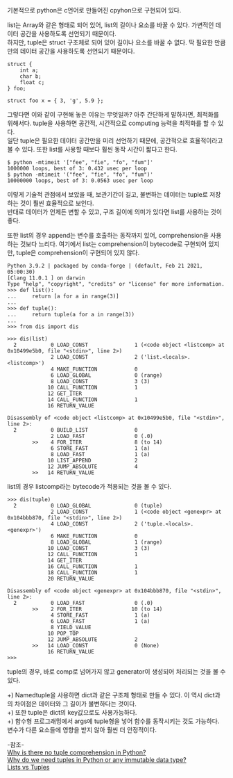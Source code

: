 기본적으로 python은 c언어로 만들어진 cpyhon으로 구현되어 있다.  

list는 Array와 같은 형태로 되어 있어, list의 길이나 요소를 바꿀 수 있다. 가변적인 데이터 공간을 사용하도록 선언되기 때문이다.  
하지만, tuple은 struct 구조체로 되어 있어 길이나 요소를 바꿀 수 없다. 딱 필요한 만큼만의 데이터 공간을 사용하도록 선언되기 때문이다.

```
struct {
    int a;
    char b;
    float c;
} foo;

struct foo x = { 3, 'g', 5.9 };
```

그렇다면 이와 같이 구현해 놓은 이유는 무엇일까? 아주 간단하게 말하자면, 최적화를 위해서다. tuple을 사용하면 공간적, 시간적으로 computing 능력을 최적화를 할 수 있다.  
일단 tuple은 필요한 데이터 공간만을 미리 선언하기 때문에, 공간적으로 효율적이라고 볼 수 있다. 또한 list를 사용할 때보다 훨씬 동작 시간이 짧다고 한다.

```
$ python -mtimeit '["fee", "fie", "fo", "fum"]'
1000000 loops, best of 3: 0.432 usec per loop 
$ python -mtimeit '("fee", "fie", "fo", "fum")'
10000000 loops, best of 3: 0.0563 usec per loop
```
 
이렇게 기술적 관점에서 보았을 때, 보관기간이 길고, 불변하는 데이터는 tuple로 저장하는 것이 훨씬 효율적으로 보인다.   
반대로 데이터가 언제든 변할 수 있고, 구조 길이에 의미가 있다면 list를 사용하는 것이 좋다.   

또한 list의 경우 append는 변수를 호출하는 동작까지 있어, comprehension을 사용하는 것보다 느리다.
여기에서 list는 comprehension이 bytecode로 구현되어 있지만, tuple은 comprehension이 구현되어 있지 않다.
```
Python 3.9.2 | packaged by conda-forge | (default, Feb 21 2021, 05:00:30) 
[Clang 11.0.1 ] on darwin
Type "help", "copyright", "credits" or "license" for more information.
>>> def list():
...     return [a for a in range(3)]
... 
>>> def tuple():
...     return tuple(a for a in range(3))
... 
>>> from dis import dis
```
```
>>> dis(list)
  2           0 LOAD_CONST               1 (<code object <listcomp> at 0x10499e5b0, file "<stdin>", line 2>)
              2 LOAD_CONST               2 ('list.<locals>.<listcomp>')
              4 MAKE_FUNCTION            0
              6 LOAD_GLOBAL              0 (range)
              8 LOAD_CONST               3 (3)
             10 CALL_FUNCTION            1
             12 GET_ITER
             14 CALL_FUNCTION            1
             16 RETURN_VALUE

Disassembly of <code object <listcomp> at 0x10499e5b0, file "<stdin>", line 2>:
  2           0 BUILD_LIST               0
              2 LOAD_FAST                0 (.0)
        >>    4 FOR_ITER                 8 (to 14)
              6 STORE_FAST               1 (a)
              8 LOAD_FAST                1 (a)
             10 LIST_APPEND              2
             12 JUMP_ABSOLUTE            4
        >>   14 RETURN_VALUE
```
list의 경우 listcomp라는 bytecode가 적용되는 것을 볼 수 있다.
```
>>> dis(tuple)
  2           0 LOAD_GLOBAL              0 (tuple)
              2 LOAD_CONST               1 (<code object <genexpr> at 0x104bbb870, file "<stdin>", line 2>)
              4 LOAD_CONST               2 ('tuple.<locals>.<genexpr>')
              6 MAKE_FUNCTION            0
              8 LOAD_GLOBAL              1 (range)
             10 LOAD_CONST               3 (3)
             12 CALL_FUNCTION            1
             14 GET_ITER
             16 CALL_FUNCTION            1
             18 CALL_FUNCTION            1
             20 RETURN_VALUE

Disassembly of <code object <genexpr> at 0x104bbb870, file "<stdin>", line 2>:
  2           0 LOAD_FAST                0 (.0)
        >>    2 FOR_ITER                10 (to 14)
              4 STORE_FAST               1 (a)
              6 LOAD_FAST                1 (a)
              8 YIELD_VALUE
             10 POP_TOP
             12 JUMP_ABSOLUTE            2
        >>   14 LOAD_CONST               0 (None)
             16 RETURN_VALUE
>>>    
```   

tuple의 경우, 바로 comp로 넘어가지 않고 generator이 생성되어 처리되는 것을 볼 수 있다.




+) Namedtuple을 사용하면 dict과 같은 구조체 형태로 만들 수 있다. 이 역시 dict과의 차이점은 데이터와 그 길이가 불변하다는 것이다.   
+) 또한 tuple은 dict의 key값으로도 사용가능하다.   
+) 함수형 프로그래밍에서 args에 tuple형을 넣어 함수를 동작시키는 것도 가능하다. 변수가 다른 요소들에 영향을 받지 않아 훨씬 더 안정적이다.   

-참조-   
[Why is there no tuple comprehension in Python?](https://stackoverflow.com/questions/2174124/why-do-we-need-tuples-in-python-or-any-immutable-data-type)   
[Why do we need tuples in Python or any immutable data type?](https://stackoverflow.com/questions/2174124/why-do-we-need-tuples-in-python-or-any-immutable-data-type)   
[Lists vs Tuples](https://nedbatchelder.com/blog/201608/lists_vs_tuples.html)
